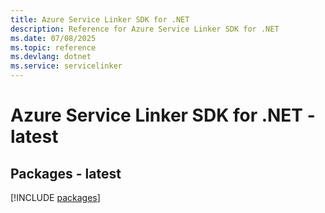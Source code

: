 ```yaml
---
title: Azure Service Linker SDK for .NET
description: Reference for Azure Service Linker SDK for .NET
ms.date: 07/08/2025
ms.topic: reference
ms.devlang: dotnet
ms.service: servicelinker
---
```

# Azure Service Linker SDK for .NET - latest
## Packages - latest
[!INCLUDE [packages](service-linker-index.md)]